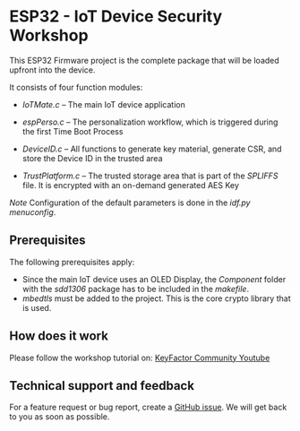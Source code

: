 # ESP32 -  IoT Device Security Workshop
This ESP32 Firmware project is the complete package that will be loaded upfront into the device. 

It consists of four function modules: 
* _IoTMate.c_ – The main IoT device application 

* _espPerso.c_ – The personalization workflow, which is triggered during the first Time Boot Process 

* _DeviceID.c_ – All functions to generate key material, generate CSR, and store the Device ID in the trusted area

* _TrustPlatform.c_ – The trusted storage area that is part of the _SPLIFFS_ file. It is encrypted with an on-demand generated AES Key 

*Note*
Configuration of the default parameters is done in the _idf.py menuconfig_. 

## Prerequisites
The following prerequisites apply: 
* Since the main IoT device uses an OLED Display, the _Component_ folder with the _sdd1306_ package has to be included in the _makefile_. 
* _mbedtls_ must be added to the project. This is the core crypto library that is used. 
 
## How does it work
Please follow the workshop tutorial on: [KeyFactor Community Youtube](https://www.youtube.com/@KeyfactorCommunity)

## Technical support and feedback
For a feature request or bug report, create a [GitHub issue](../../issues/new). We will get back to you as soon as possible.
